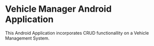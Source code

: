 # Vehicle Manager Android Application
This Android Application incorporates CRUD functionallity on a Vehicle Management System.
